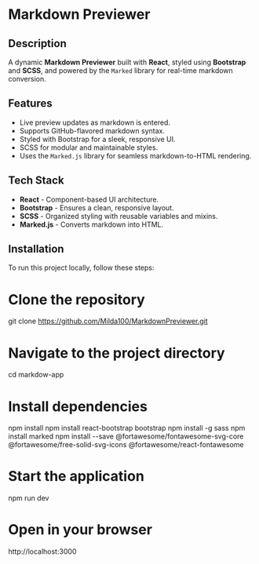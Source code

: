# Markdown Previewer

## Description
A dynamic **Markdown Previewer** built with **React**, styled using **Bootstrap** and **SCSS**, and powered by the `Marked` library for real-time markdown conversion.

## Features
- Live preview updates as markdown is entered.
- Supports GitHub-flavored markdown syntax.
- Styled with Bootstrap for a sleek, responsive UI.
- SCSS for modular and maintainable styles.
- Uses the `Marked.js` library for seamless markdown-to-HTML rendering.

## Tech Stack
- **React** - Component-based UI architecture.
- **Bootstrap** - Ensures a clean, responsive layout.
- **SCSS** - Organized styling with reusable variables and mixins.
- **Marked.js** - Converts markdown into HTML.

## Installation
To run this project locally, follow these steps:

# Clone the repository
git clone https://github.com/Milda100/MarkdownPreviewer.git

# Navigate to the project directory
cd markdow-app

# Install dependencies
npm install
npm install react-bootstrap bootstrap
npm install -g sass
npm install marked
npm install --save @fortawesome/fontawesome-svg-core @fortawesome/free-solid-svg-icons @fortawesome/react-fontawesome

# Start the application
npm run dev

# Open in your browser
http://localhost:3000
